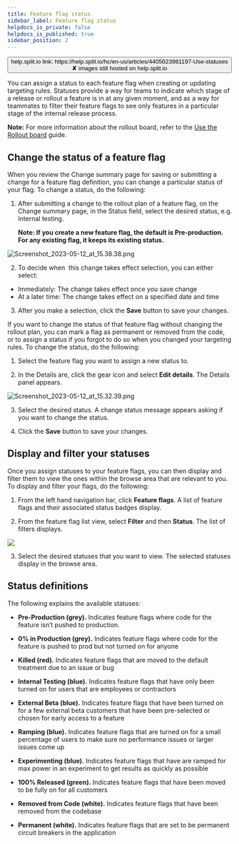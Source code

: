 ```yaml
---
title: Feature flag status
sidebar_label: Feature flag status
helpdocs_is_private: false
helpdocs_is_published: true
sidebar_position: 2
---
```


<p>
  <button style={{borderRadius:'8px', border:'1px', fontFamily:'Courier New', fontWeight:'800', textAlign:'left'}}> help.split.io link: https://help.split.io/hc/en-us/articles/4405023981197-Use-statuses <br /> ✘ images still hosted on help.split.io </button>
</p>

You can assign a status to each feature flag when creating or updating targeting rules. Statuses provide a way for teams to indicate which stage of a release or rollout a feature is in at any given moment, and as a way for teammates to filter their feature flags to see only features in a particular stage of the internal release process.

**Note:** For more information about the rollout board, refer to the [Use the Rollout board](https://help.split.io/hc/en-us/articles/4405016480269) guide.

## Change the status of a feature flag

When you review the Change summary page for saving or submitting a change for a feature flag definition, you can change a particular status of your flag. To change a status, do the following:

1. After submitting a change to the rollout plan of a feature flag, on the Change summary page, in the Status field, select the desired status, e.g. Internal testing. 

   **Note: If you create a new feature flag, the default is Pre-production. For any existing flag, it keeps its existing status.**
   
 <p>
   <img src="https://help.split.io/hc/article_attachments/15727153567885" alt="Screenshot_2023-05-12_at_15.38.38.png" />
</p>

2. To decide when  this change takes effect selection, you can either select:


  * Immediately: The change takes effect once you save change
   * At a later time: The change takes effect on a specified date and time

3. After you make a selection, click the **Save** button to save your changes.

If you want to change the status of that feature flag without changing the rollout plan, you can mark a flag as permanent or removed from the code, or to assign a status if you forgot to do so when you changed your targeting rules. To change the status, do the following:

1. Select the feature flag you want to assign a new status to.

2. In the Details are, click the gear icon and select **Edit details**. The Details panel appears.

  <p>
     <img src="https://help.split.io/hc/article_attachments/15726939960205" alt="Screenshot_2023-05-12_at_15.32.39.png" />
  </p>   

3. Select the desired status. A change status message appears asking if you want to change the status. 

4. Click the **Save** button to save your changes.

## Display and filter your statuses

Once you assign statuses to your feature flags, you can then display and filter them to view the ones within the browse area that are relevant to you. To display and filter your flags, do the following:

1. From the left hand navigation bar, click **Feature flags**. A list of feature flags and their associated status badges display.

2. From the feature flag list view, select **Filter** and then **Status**. The list of filters displays.

  <p>
    <img src="https://help.split.io/hc/article_attachments/15667451217933" />
  </p>

3. Select the desired statuses that you want to view. The selected statuses display in the browse area.

## Status definitions

The following explains the available statuses: 

* **Pre-Production (grey).** Indicates feature flags where code for the feature isn’t pushed to production.

* **0% in Production (grey).** Indicates feature flags where code for the feature is pushed to prod but not turned on for anyone

* **Killed (red).** Indicates feature flags that are moved to the default treatment due to an issue or bug

* **Internal Testing (blue).** Indicates feature flags that have only been turned on for users that are employees or contractors

* **External Beta (blue).** Indicates feature flags that have been turned on for a few external beta customers that have been pre-selected or chosen for early access to a feature

* **Ramping (blue).** Indicates feature flags that are turned on for a small percentage of users to make sure no performance issues or larger issues come up

* **Experimenting (blue).** Indicates feature flags that have are ramped for max power in an experiment to get results as quickly as possible

* **100% Released (green).** Indicates feature flags that have been moved to be fully on for all customers

* **Removed from Code (white).** Indicates feature flags that have been removed from the codebase

* **Permanent (white).** Indicates feature flags that are set to be permanent circuit breakers in the application